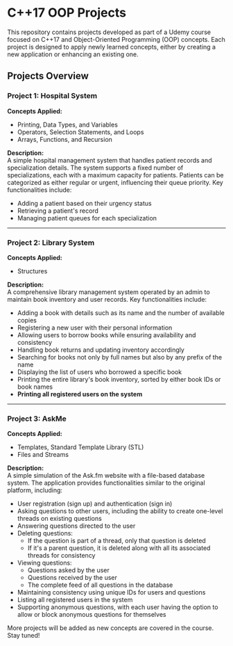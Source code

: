 # C++17 OOP Projects

This repository contains projects developed as part of a Udemy course focused on C++17 and Object-Oriented Programming (OOP) concepts. Each project is designed to apply newly learned concepts, either by creating a new application or enhancing an existing one. 

## Projects Overview

### Project 1: Hospital System
**Concepts Applied:**  
- Printing, Data Types, and Variables  
- Operators, Selection Statements, and Loops  
- Arrays, Functions, and Recursion  

**Description:**  
A simple hospital management system that handles patient records and specialization details. The system supports a fixed number of specializations, each with a maximum capacity for patients. Patients can be categorized as either regular or urgent, influencing their queue priority. Key functionalities include:  
- Adding a patient based on their urgency status  
- Retrieving a patient's record  
- Managing patient queues for each specialization  

---

### Project 2: Library System
**Concepts Applied:**  
- Structures  

**Description:**  
A comprehensive library management system operated by an admin to maintain book inventory and user records. Key functionalities include:  
- Adding a book with details such as its name and the number of available copies  
- Registering a new user with their personal information  
- Allowing users to borrow books while ensuring availability and consistency  
- Handling book returns and updating inventory accordingly  
- Searching for books not only by full names but also by any prefix of the name  
- Displaying the list of users who borrowed a specific book  
- Printing the entire library's book inventory, sorted by either book IDs or book names  
- **Printing all registered users on the system**  

---

### Project 3: AskMe
**Concepts Applied:**  
- Templates, Standard Template Library (STL)  
- Files and Streams  

**Description:**  
A simple simulation of the Ask.fm website with a file-based database system. The application provides functionalities similar to the original platform, including:  
- User registration (sign up) and authentication (sign in)  
- Asking questions to other users, including the ability to create one-level threads on existing questions  
- Answering questions directed to the user  
- Deleting questions:  
  - If the question is part of a thread, only that question is deleted  
  - If it's a parent question, it is deleted along with all its associated threads for consistency  
- Viewing questions:  
  - Questions asked by the user  
  - Questions received by the user  
  - The complete feed of all questions in the database  
- Maintaining consistency using unique IDs for users and questions  
- Listing all registered users in the system  
- Supporting anonymous questions, with each user having the option to allow or block anonymous questions for themselves  

More projects will be added as new concepts are covered in the course. Stay tuned!
